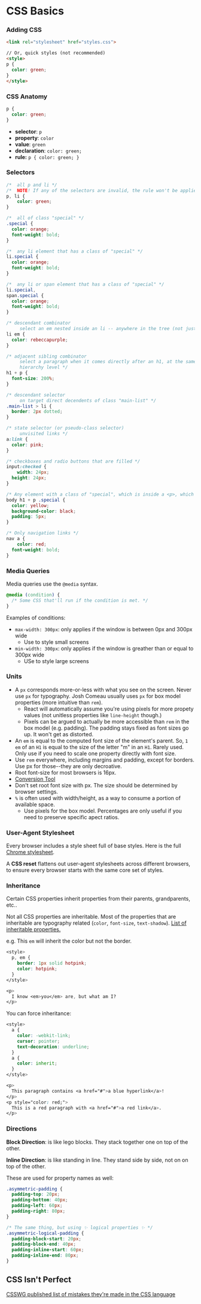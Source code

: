 # CSS Basics

### Adding CSS

```html
<link rel="stylesheet" href="styles.css">

// Or, quick styles (not recommended)
<style>
p {
  color: green;
}
</style>
```



### CSS Anatomy

```css
p {
  color: green;
}
```

- **selector**: `p`
- **property**: `color`
- **value**: `green`
- **declaration**: `color: green;`
- **rule:** `p { color: green; }`



### Selectors

```css
/*  all p and li */
/*  NOTE! If any of the selectors are invalid, the rule won't be applied. */
p, li {
    color: green;
}

/*  all of class "special" */
.special {
  color: orange;
  font-weight: bold;
}

/*  any li element that has a class of "special" */
li.special {
  color: orange;
  font-weight: bold;
}

/*  any li or span element that has a class of "special" */
li.special,
span.special {
  color: orange;
  font-weight: bold;
}

/* descendant combinator
	 select an em nested inside an li -- anywhere in the tree (not just direct children) */
li em {
  color: rebeccapurple;
}

/* adjacent sibling combinator
	 select a paragraph when it comes directly after an h1, at the same
	 hierarchy level */
h1 + p {
  font-size: 200%;
}

/* descendant selector
	 on target direct decendents of class "main-list" */
.main-list > li {
  border: 2px dotted;
}

/* state selector (or pseudo-class selector)
	 unvisited links */
a:link {
  color: pink;
}

/* checkboxes and radio buttons that are filled */
input:checked {
	width: 24px;
  height: 24px;
}

/* Any element with a class of "special", which is inside a <p>, which comes just after an <h1>, which is inside a <body>. */
body h1 + p .special {
  color: yellow;
  background-color: black;
  padding: 5px;
}

/* Only navigation links */
nav a {
	color: red;
  font-weight: bold;
}


```



### Media Queries

Media queries use the `@media` syntax. 

```css
@media (condition) {
  /* Some CSS that'll run if the condition is met. */
}
```

Examples of conditions:

- `max-width: 300px`: only applies if the window is between 0px and 300px wide
  - Use to style small screens
- `min-width: 300px`: only applies if the window is greather than or equal to 300px wide
  - USe to style large screens



### Units

- A `px` corresponds more-or-less with what you see on the screen. Never use `px`  for typography. Josh Comeau usually uses `px`  for box model properties (more intuitive than `rem`).
  - React will automatically assume you're using pixels for more propety values (not unitless properties like `line-height` though.)
  - Pixels can be argued to actually be more accessible than `rem` in the box model (e.g. padding). The padding stays fixed as font sizes go up. It won't get as distorted.
- An `em` is equal to the computed font size of the element's parent. So, `1 em` of an `H1` is equal to the size of the letter "m" in an `H1`. Rarely used. Only use if you need to scale one property directly with font size.
- Use `rem` everywhere, including margins and padding, except for borders. Use px for those--they are only decroative. 
- Root font-size for most browsers is 16px.
- [Conversion Tool](http://pxtoem.com/)
- Don't set root font size with px. The size should be determined by browser settings.
- `%` is often used with width/height, as a way to consume a portion of available space.
  - Use pixels for the box model. Percentages are only useful if you need to preserve specific apect ratios.



### User-Agent Stylesheet

Every browser includes a style sheet full of base styles. Here is the full [Chrome stylesheet](https://source.chromium.org/chromium/chromium/src/+/master:third_party/blink/renderer/core/html/resources/html.css).

A **CSS reset** flattens out user-agent stylesheets across different browsers, to ensure every browser starts with the same core set of styles.



### Inheritance

Certain CSS properties inherit properties from their parents, grandparents, etc..

Not all CSS properties are inheritable. Most of the properties that are inheritable are typography related (`color`, `font-size`, `text-shadow`). [List of inheritable properties.](https://www.sitepoint.com/css-inheritance-introduction#list-css-properties-inherit)

e.g. This `em` will inherit the color but not the border.

```css
<style>
  p, em {
    border: 1px solid hotpink;
    color: hotpink;
  }
</style>

<p>
  I know <em>you</em> are, but what am I?
</p>
```



You can force inheritance:

```css
<style>
  a {
    color: -webkit-link;
    cursor: pointer;
    text-decoration: underline;
  }
  a {
    color: inherit;
  }
</style>

<p>
  This paragraph contains <a href="#">a blue hyperlink</a>!
</p>
<p style="color: red;">
  This is a red paragraph with <a href="#">a red link</a>.
</p>
```



### Directions

**Block Direction**: is like lego blocks. They stack together one on top of the other.

**Inline Direction**: is like standing in line. They stand side by side, not on on top of the other.

These are used for property names as well:

```css
.asymmetric-padding {
  padding-top: 20px;
  padding-bottom: 40px;
  padding-left: 60px;
  padding-right: 80px;
}

/* The same thing, but using ✨ logical properties ✨ */
.asymmetric-logical-padding {
  padding-block-start: 20px;
  padding-block-end: 40px;
  padding-inline-start: 60px;
  padding-inline-end: 80px;
}
```



## CSS Isn't Perfect

[CSSWG published list of mistakes they're made in the CSS language](https://wiki.csswg.org/ideas/mistakes)